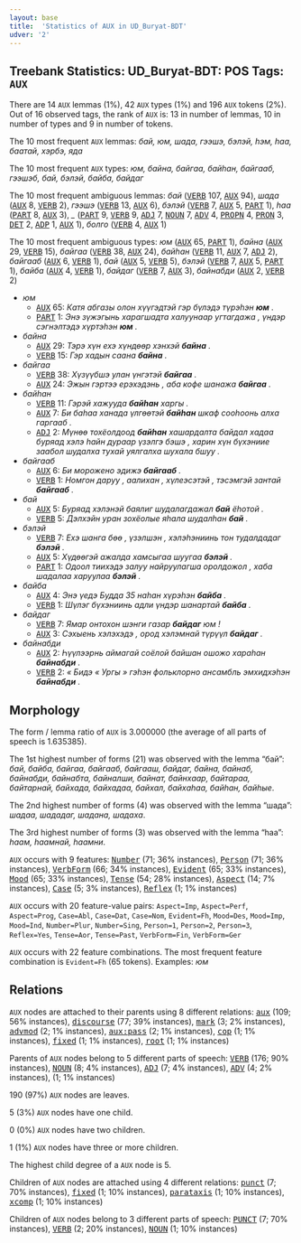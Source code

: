 ```yaml
---
layout: base
title:  'Statistics of AUX in UD_Buryat-BDT'
udver: '2'
---
```


## Treebank Statistics: UD_Buryat-BDT: POS Tags: `AUX`

There are 14 `AUX` lemmas (1%), 42 `AUX` types (1%) and 196 `AUX` tokens (2%).
Out of 16 observed tags, the rank of `AUX` is: 13 in number of lemmas, 10 in number of types and 9 in number of tokens.

The 10 most frequent `AUX` lemmas: <em>бай, юм, шада, гээшэ, бэлэй, һэм, һаа, баатай, хэрбэ, яда</em>

The 10 most frequent `AUX` types:  <em>юм, байна, байгаа, байһан, байгааб, гээшэб, бай, бэлэй, байба, байдаг</em>

The 10 most frequent ambiguous lemmas: <em>бай</em> (<tt><a href="bxr_bdt-pos-VERB.html">VERB</a></tt> 107, <tt><a href="bxr_bdt-pos-AUX.html">AUX</a></tt> 94), <em>шада</em> (<tt><a href="bxr_bdt-pos-AUX.html">AUX</a></tt> 8, <tt><a href="bxr_bdt-pos-VERB.html">VERB</a></tt> 2), <em>гээшэ</em> (<tt><a href="bxr_bdt-pos-VERB.html">VERB</a></tt> 13, <tt><a href="bxr_bdt-pos-AUX.html">AUX</a></tt> 6), <em>бэлэй</em> (<tt><a href="bxr_bdt-pos-VERB.html">VERB</a></tt> 7, <tt><a href="bxr_bdt-pos-AUX.html">AUX</a></tt> 5, <tt><a href="bxr_bdt-pos-PART.html">PART</a></tt> 1), <em>һаа</em> (<tt><a href="bxr_bdt-pos-PART.html">PART</a></tt> 8, <tt><a href="bxr_bdt-pos-AUX.html">AUX</a></tt> 3), <em>_</em> (<tt><a href="bxr_bdt-pos-PART.html">PART</a></tt> 9, <tt><a href="bxr_bdt-pos-VERB.html">VERB</a></tt> 9, <tt><a href="bxr_bdt-pos-ADJ.html">ADJ</a></tt> 7, <tt><a href="bxr_bdt-pos-NOUN.html">NOUN</a></tt> 7, <tt><a href="bxr_bdt-pos-ADV.html">ADV</a></tt> 4, <tt><a href="bxr_bdt-pos-PROPN.html">PROPN</a></tt> 4, <tt><a href="bxr_bdt-pos-PRON.html">PRON</a></tt> 3, <tt><a href="bxr_bdt-pos-DET.html">DET</a></tt> 2, <tt><a href="bxr_bdt-pos-ADP.html">ADP</a></tt> 1, <tt><a href="bxr_bdt-pos-AUX.html">AUX</a></tt> 1), <em>болго</em> (<tt><a href="bxr_bdt-pos-VERB.html">VERB</a></tt> 4, <tt><a href="bxr_bdt-pos-AUX.html">AUX</a></tt> 1)

The 10 most frequent ambiguous types:  <em>юм</em> (<tt><a href="bxr_bdt-pos-AUX.html">AUX</a></tt> 65, <tt><a href="bxr_bdt-pos-PART.html">PART</a></tt> 1), <em>байна</em> (<tt><a href="bxr_bdt-pos-AUX.html">AUX</a></tt> 29, <tt><a href="bxr_bdt-pos-VERB.html">VERB</a></tt> 15), <em>байгаа</em> (<tt><a href="bxr_bdt-pos-VERB.html">VERB</a></tt> 38, <tt><a href="bxr_bdt-pos-AUX.html">AUX</a></tt> 24), <em>байһан</em> (<tt><a href="bxr_bdt-pos-VERB.html">VERB</a></tt> 11, <tt><a href="bxr_bdt-pos-AUX.html">AUX</a></tt> 7, <tt><a href="bxr_bdt-pos-ADJ.html">ADJ</a></tt> 2), <em>байгааб</em> (<tt><a href="bxr_bdt-pos-AUX.html">AUX</a></tt> 6, <tt><a href="bxr_bdt-pos-VERB.html">VERB</a></tt> 1), <em>бай</em> (<tt><a href="bxr_bdt-pos-AUX.html">AUX</a></tt> 5, <tt><a href="bxr_bdt-pos-VERB.html">VERB</a></tt> 5), <em>бэлэй</em> (<tt><a href="bxr_bdt-pos-VERB.html">VERB</a></tt> 7, <tt><a href="bxr_bdt-pos-AUX.html">AUX</a></tt> 5, <tt><a href="bxr_bdt-pos-PART.html">PART</a></tt> 1), <em>байба</em> (<tt><a href="bxr_bdt-pos-AUX.html">AUX</a></tt> 4, <tt><a href="bxr_bdt-pos-VERB.html">VERB</a></tt> 1), <em>байдаг</em> (<tt><a href="bxr_bdt-pos-VERB.html">VERB</a></tt> 7, <tt><a href="bxr_bdt-pos-AUX.html">AUX</a></tt> 3), <em>байнабди</em> (<tt><a href="bxr_bdt-pos-AUX.html">AUX</a></tt> 2, <tt><a href="bxr_bdt-pos-VERB.html">VERB</a></tt> 2)


* <em>юм</em>
  * <tt><a href="bxr_bdt-pos-AUX.html">AUX</a></tt> 65: <em>Катя абгазы олон хүүгэдтэй гэр бүлэдэ түрэһэн <b>юм</b> .</em>
  * <tt><a href="bxr_bdt-pos-PART.html">PART</a></tt> 1: <em>Энэ зүжэгынь харагшадта халуунаар угтагдажа , үндэр сэгнэлтэдэ хүртэhэн <b>юм</b> .</em>
* <em>байна</em>
  * <tt><a href="bxr_bdt-pos-AUX.html">AUX</a></tt> 29: <em>Тэрэ хүн ехэ хүндөөр хэнхэй <b>байна</b> .</em>
  * <tt><a href="bxr_bdt-pos-VERB.html">VERB</a></tt> 15: <em>Гэр хадын саана <b>байна</b> .</em>
* <em>байгаа</em>
  * <tt><a href="bxr_bdt-pos-VERB.html">VERB</a></tt> 38: <em>Хүзүүбшэ улан үнгэтэй <b>байгаа</b> .</em>
  * <tt><a href="bxr_bdt-pos-AUX.html">AUX</a></tt> 24: <em>Эжын гэртээ ерэхэдэнь , аба кофе шанажа <b>байгаа</b> .</em>
* <em>байһан</em>
  * <tt><a href="bxr_bdt-pos-VERB.html">VERB</a></tt> 11: <em>Гэрэй хажууда <b>байһан</b> харгы .</em>
  * <tt><a href="bxr_bdt-pos-AUX.html">AUX</a></tt> 7: <em>Би баһаа ханада үлгөөтэй <b>байһан</b> шкаф сооһоонь алха гаргааб .</em>
  * <tt><a href="bxr_bdt-pos-ADJ.html">ADJ</a></tt> 2: <em>Мүнөө тохёолдоод <b>байһан</b> хашардалта байдал хадаа буряад хэлэ һайн дураар үзэлгэ бэшэ , харин хүн бүхэниие заабол шудалха тухай уялгалха шухала бшуу .</em>
* <em>байгааб</em>
  * <tt><a href="bxr_bdt-pos-AUX.html">AUX</a></tt> 6: <em>Би морожено эдижэ <b>байгааб</b> .</em>
  * <tt><a href="bxr_bdt-pos-VERB.html">VERB</a></tt> 1: <em>Номгон даруу , аалихан , хүлеэсэтэй , тэсэмгэй зантай <b>байгааб</b> .</em>
* <em>бай</em>
  * <tt><a href="bxr_bdt-pos-AUX.html">AUX</a></tt> 5: <em>Буряад хэлэнэй баялиг шудалагдажал <b>бай</b> ёһотой .</em>
  * <tt><a href="bxr_bdt-pos-VERB.html">VERB</a></tt> 5: <em>Дэлхэйн уран зохёолые яһала шудалһан <b>бай</b> .</em>
* <em>бэлэй</em>
  * <tt><a href="bxr_bdt-pos-VERB.html">VERB</a></tt> 7: <em>Ехэ шанга бөө , үзэлшэн , хэлэһэниинь тон тудалдадаг <b>бэлэй</b> .</em>
  * <tt><a href="bxr_bdt-pos-AUX.html">AUX</a></tt> 5: <em>Хүдөөгэй ажалда хамсыгаа шуугаа <b>бэлэй</b> .</em>
  * <tt><a href="bxr_bdt-pos-PART.html">PART</a></tt> 1: <em>Одоол тиихэдэ залуу найруулагша оролдожол , хаба шадалаа харуулаа <b>бэлэй</b> .</em>
* <em>байба</em>
  * <tt><a href="bxr_bdt-pos-AUX.html">AUX</a></tt> 4: <em>Энэ үедэ Будда 35 наһан хүрэһэн <b>байба</b> .</em>
  * <tt><a href="bxr_bdt-pos-VERB.html">VERB</a></tt> 1: <em>Шүлэг бүхэниинь адли үндэр шанартай <b>байба</b> .</em>
* <em>байдаг</em>
  * <tt><a href="bxr_bdt-pos-VERB.html">VERB</a></tt> 7: <em>Ямар онтохон шэнги газар <b>байдаг</b> юм !</em>
  * <tt><a href="bxr_bdt-pos-AUX.html">AUX</a></tt> 3: <em>Сэхыень хэлэхэдэ , ород хэлэмнай түрүүл <b>байдаг</b> .</em>
* <em>байнабди</em>
  * <tt><a href="bxr_bdt-pos-AUX.html">AUX</a></tt> 2: <em>Һүүлээрнь аймагай соёлой байшан ошожо хараһан <b>байнабди</b> .</em>
  * <tt><a href="bxr_bdt-pos-VERB.html">VERB</a></tt> 2: <em>« Бидэ « Ургы » гэһэн фольклорно ансамбль эмхидхэһэн <b>байнабди</b> .</em>

## Morphology

The form / lemma ratio of `AUX` is 3.000000 (the average of all parts of speech is 1.635385).

The 1st highest number of forms (21) was observed with the lemma “бай”: <em>бай, байба, байгаа, байгааб, байгааш, байдаг, байна, байнаб, байнабди, байнабта, байналши, байнат, байнхаар, байтараа, байтарнай, байхада, байхадаа, байхал, байхаһаа, байһан, байһые</em>.

The 2nd highest number of forms (4) was observed with the lemma “шада”: <em>шадаа, шададаг, шадана, шадаха</em>.

The 3rd highest number of forms (3) was observed with the lemma “һаа”: <em>һаам, һаамнай, һаамни</em>.

`AUX` occurs with 9 features: <tt><a href="bxr_bdt-feat-Number.html">Number</a></tt> (71; 36% instances), <tt><a href="bxr_bdt-feat-Person.html">Person</a></tt> (71; 36% instances), <tt><a href="bxr_bdt-feat-VerbForm.html">VerbForm</a></tt> (66; 34% instances), <tt><a href="bxr_bdt-feat-Evident.html">Evident</a></tt> (65; 33% instances), <tt><a href="bxr_bdt-feat-Mood.html">Mood</a></tt> (65; 33% instances), <tt><a href="bxr_bdt-feat-Tense.html">Tense</a></tt> (54; 28% instances), <tt><a href="bxr_bdt-feat-Aspect.html">Aspect</a></tt> (14; 7% instances), <tt><a href="bxr_bdt-feat-Case.html">Case</a></tt> (5; 3% instances), <tt><a href="bxr_bdt-feat-Reflex.html">Reflex</a></tt> (1; 1% instances)

`AUX` occurs with 20 feature-value pairs: `Aspect=Imp`, `Aspect=Perf`, `Aspect=Prog`, `Case=Abl`, `Case=Dat`, `Case=Nom`, `Evident=Fh`, `Mood=Des`, `Mood=Imp`, `Mood=Ind`, `Number=Plur`, `Number=Sing`, `Person=1`, `Person=2`, `Person=3`, `Reflex=Yes`, `Tense=Aor`, `Tense=Past`, `VerbForm=Fin`, `VerbForm=Ger`

`AUX` occurs with 22 feature combinations.
The most frequent feature combination is `Evident=Fh` (65 tokens).
Examples: <em>юм</em>


## Relations

`AUX` nodes are attached to their parents using 8 different relations: <tt><a href="bxr_bdt-dep-aux.html">aux</a></tt> (109; 56% instances), <tt><a href="bxr_bdt-dep-discourse.html">discourse</a></tt> (77; 39% instances), <tt><a href="bxr_bdt-dep-mark.html">mark</a></tt> (3; 2% instances), <tt><a href="bxr_bdt-dep-advmod.html">advmod</a></tt> (2; 1% instances), <tt><a href="bxr_bdt-dep-aux-pass.html">aux:pass</a></tt> (2; 1% instances), <tt><a href="bxr_bdt-dep-cop.html">cop</a></tt> (1; 1% instances), <tt><a href="bxr_bdt-dep-fixed.html">fixed</a></tt> (1; 1% instances), <tt><a href="bxr_bdt-dep-root.html">root</a></tt> (1; 1% instances)

Parents of `AUX` nodes belong to 5 different parts of speech: <tt><a href="bxr_bdt-pos-VERB.html">VERB</a></tt> (176; 90% instances), <tt><a href="bxr_bdt-pos-NOUN.html">NOUN</a></tt> (8; 4% instances), <tt><a href="bxr_bdt-pos-ADJ.html">ADJ</a></tt> (7; 4% instances), <tt><a href="bxr_bdt-pos-ADV.html">ADV</a></tt> (4; 2% instances),  (1; 1% instances)

190 (97%) `AUX` nodes are leaves.

5 (3%) `AUX` nodes have one child.

0 (0%) `AUX` nodes have two children.

1 (1%) `AUX` nodes have three or more children.

The highest child degree of a `AUX` node is 5.

Children of `AUX` nodes are attached using 4 different relations: <tt><a href="bxr_bdt-dep-punct.html">punct</a></tt> (7; 70% instances), <tt><a href="bxr_bdt-dep-fixed.html">fixed</a></tt> (1; 10% instances), <tt><a href="bxr_bdt-dep-parataxis.html">parataxis</a></tt> (1; 10% instances), <tt><a href="bxr_bdt-dep-xcomp.html">xcomp</a></tt> (1; 10% instances)

Children of `AUX` nodes belong to 3 different parts of speech: <tt><a href="bxr_bdt-pos-PUNCT.html">PUNCT</a></tt> (7; 70% instances), <tt><a href="bxr_bdt-pos-VERB.html">VERB</a></tt> (2; 20% instances), <tt><a href="bxr_bdt-pos-NOUN.html">NOUN</a></tt> (1; 10% instances)

